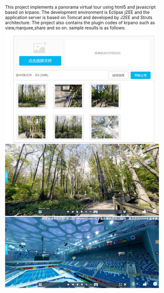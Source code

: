 This project implements a panorama virtual tour using html5 and javascript based on krpano. The development environment is Eclipse j2EE and the application server is based on Tomcat and developed by J2EE and Struts architecture. 
The project also contains the plugin codes of krpano such as view,marquee,share and so on.
sample results is as follows:
![result1](https://github.com/panluDreamer/krpano-panorama-virtual-tour/blob/master/result1.png)
![result2](https://github.com/panluDreamer/krpano-panorama-virtual-tour/blob/master/result2.png)
![result3](https://github.com/panluDreamer/krpano-panorama-virtual-tour/blob/master/result3.png)